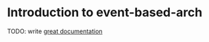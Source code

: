 # Introduction to event-based-arch

TODO: write [great documentation](http://jacobian.org/writing/great-documentation/what-to-write/)
